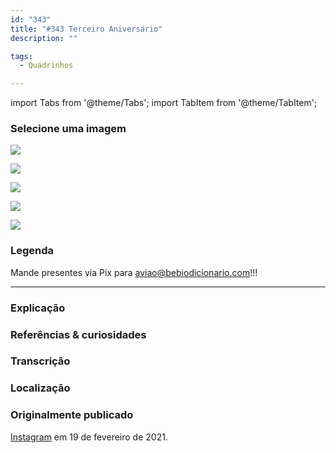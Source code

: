 ```yaml
---
id: "343"
title: "#343 Terceiro Aniversário"
description: ""

tags:
  - Quadrinhos

---
```



import Tabs from '@theme/Tabs';
import TabItem from '@theme/TabItem';

### Selecione uma imagem ###
<Tabs>
  <TabItem value="1" label="1" default>

![](https://bebiodicionario-com.s3.amazonaws.com/media/posts/202102/151030143_167189021685105_4713159608999437823_n_17953879729407442.jpg)

</TabItem>
  <TabItem value="2" label="2">

![](https://bebiodicionario-com.s3.amazonaws.com/media/posts/202102/151202015_2965234590377825_4156068955315774749_n_17860483289386384.jpg)

</TabItem>
  <TabItem value="3" label="3">

![](https://bebiodicionario-com.s3.amazonaws.com/media/posts/202102/150930682_1119898228474787_5304018300088006972_n_17934411922470265.jpg)

</TabItem>
  <TabItem value="4" label="4">

![](https://bebiodicionario-com.s3.amazonaws.com/media/posts/202102/151068005_112405764199967_8698833381321910782_n_17858374646436052.jpg)

</TabItem>
  <TabItem value="5" label="5">

![](https://bebiodicionario-com.s3.amazonaws.com/media/posts/202102/151476495_425816082083763_2371308785383316009_n_17885873717027187.jpg)

</TabItem>

</Tabs>


### Legenda

Mande presentes via Pix para aviao@bebiodicionario.com!!!


---

### Explicação



### Referências & curiosidades


### Transcrição

### Localização


### Originalmente publicado

[Instagram](https://www.instagram.com/bebiodicionario/) em 19 de fevereiro de 2021.

